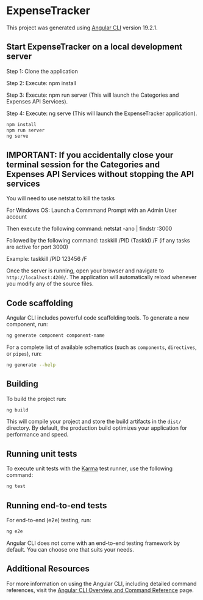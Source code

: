 # ExpenseTracker

This project was generated using [Angular CLI](https://github.com/angular/angular-cli) version 19.2.1.

## Start ExpenseTracker on a local development server

Step 1: Clone the application

Step 2: Execute: npm install

Step 3: Execute: npm run server (This will launch the Categories and Expenses API Services).

Step 4: Execute: ng serve (This will launch the ExpenseTracker application).

```bash
npm install
npm run server
ng serve
```

## IMPORTANT: If you accidentally close your terminal session for the Categories and Expenses API Services without stopping the API services

You will need to use netstat to kill the tasks

For Windows OS: Launch a Commmand Prompt with an Admin User account

Then execute the following command: netstat -ano | findstr :3000

Followed by the following command: taskkill /PID (TaskId) /F (if any tasks are active for port 3000)

Example: taskkill /PID 123456 /F

Once the server is running, open your browser and navigate to `http://localhost:4200/`. The application will automatically reload whenever you modify any of the source files.

## Code scaffolding

Angular CLI includes powerful code scaffolding tools. To generate a new component, run:

```bash
ng generate component component-name
```

For a complete list of available schematics (such as `components`, `directives`, or `pipes`), run:

```bash
ng generate --help
```

## Building

To build the project run:

```bash
ng build
```

This will compile your project and store the build artifacts in the `dist/` directory. By default, the production build optimizes your application for performance and speed.

## Running unit tests

To execute unit tests with the [Karma](https://karma-runner.github.io) test runner, use the following command:

```bash
ng test
```

## Running end-to-end tests

For end-to-end (e2e) testing, run:

```bash
ng e2e
```

Angular CLI does not come with an end-to-end testing framework by default. You can choose one that suits your needs.

## Additional Resources

For more information on using the Angular CLI, including detailed command references, visit the [Angular CLI Overview and Command Reference](https://angular.dev/tools/cli) page.
